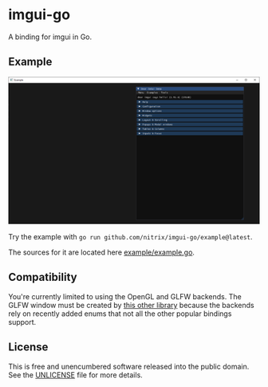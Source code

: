 # imgui-go

A binding for imgui in Go.

## Example

![example-1.91.4.png](example-1.91.4.png)

Try the example with `go run github.com/nitrix/imgui-go/example@latest`.

The sources for it are located here [example/example.go](example/example.go).

## Compatibility

You're currently limited to using the OpenGL and GLFW backends. The GLFW window must be created by [this other library](https://github.com/nitrix/glfw-go)
because the backends rely on recently added enums that not all the other popular bindings support.

## License

This is free and unencumbered software released into the public domain. See the [UNLICENSE](UNLICENSE) file for more details.
